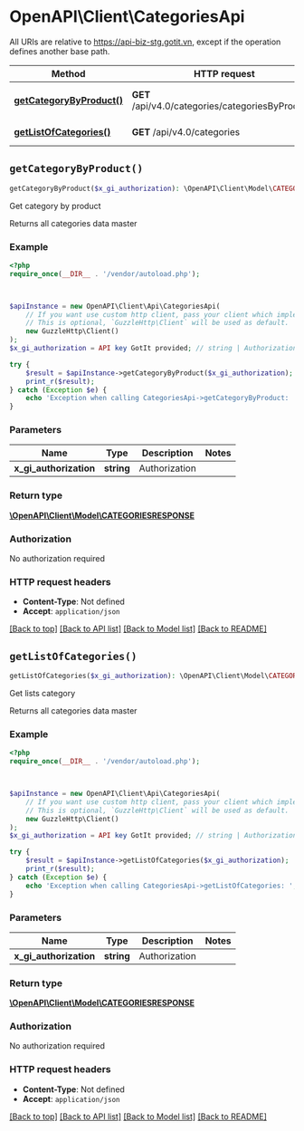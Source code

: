 # OpenAPI\Client\CategoriesApi

All URIs are relative to https://api-biz-stg.gotit.vn, except if the operation defines another base path.

| Method | HTTP request | Description |
| ------------- | ------------- | ------------- |
| [**getCategoryByProduct()**](CategoriesApi.md#getCategoryByProduct) | **GET** /api/v4.0/categories/categoriesByProducts | Get category by product |
| [**getListOfCategories()**](CategoriesApi.md#getListOfCategories) | **GET** /api/v4.0/categories | Get lists category |


## `getCategoryByProduct()`

```php
getCategoryByProduct($x_gi_authorization): \OpenAPI\Client\Model\CATEGORIESRESPONSE
```

Get category by product

Returns all categories data master

### Example

```php
<?php
require_once(__DIR__ . '/vendor/autoload.php');



$apiInstance = new OpenAPI\Client\Api\CategoriesApi(
    // If you want use custom http client, pass your client which implements `GuzzleHttp\ClientInterface`.
    // This is optional, `GuzzleHttp\Client` will be used as default.
    new GuzzleHttp\Client()
);
$x_gi_authorization = API key GotIt provided; // string | Authorization

try {
    $result = $apiInstance->getCategoryByProduct($x_gi_authorization);
    print_r($result);
} catch (Exception $e) {
    echo 'Exception when calling CategoriesApi->getCategoryByProduct: ', $e->getMessage(), PHP_EOL;
}
```

### Parameters

| Name | Type | Description  | Notes |
| ------------- | ------------- | ------------- | ------------- |
| **x_gi_authorization** | **string**| Authorization | |

### Return type

[**\OpenAPI\Client\Model\CATEGORIESRESPONSE**](../Model/CATEGORIESRESPONSE.md)

### Authorization

No authorization required

### HTTP request headers

- **Content-Type**: Not defined
- **Accept**: `application/json`

[[Back to top]](#) [[Back to API list]](../../README.md#endpoints)
[[Back to Model list]](../../README.md#models)
[[Back to README]](../../README.md)

## `getListOfCategories()`

```php
getListOfCategories($x_gi_authorization): \OpenAPI\Client\Model\CATEGORIESRESPONSE
```

Get lists category

Returns all categories data master

### Example

```php
<?php
require_once(__DIR__ . '/vendor/autoload.php');



$apiInstance = new OpenAPI\Client\Api\CategoriesApi(
    // If you want use custom http client, pass your client which implements `GuzzleHttp\ClientInterface`.
    // This is optional, `GuzzleHttp\Client` will be used as default.
    new GuzzleHttp\Client()
);
$x_gi_authorization = API key GotIt provided; // string | Authorization

try {
    $result = $apiInstance->getListOfCategories($x_gi_authorization);
    print_r($result);
} catch (Exception $e) {
    echo 'Exception when calling CategoriesApi->getListOfCategories: ', $e->getMessage(), PHP_EOL;
}
```

### Parameters

| Name | Type | Description  | Notes |
| ------------- | ------------- | ------------- | ------------- |
| **x_gi_authorization** | **string**| Authorization | |

### Return type

[**\OpenAPI\Client\Model\CATEGORIESRESPONSE**](../Model/CATEGORIESRESPONSE.md)

### Authorization

No authorization required

### HTTP request headers

- **Content-Type**: Not defined
- **Accept**: `application/json`

[[Back to top]](#) [[Back to API list]](../../README.md#endpoints)
[[Back to Model list]](../../README.md#models)
[[Back to README]](../../README.md)
